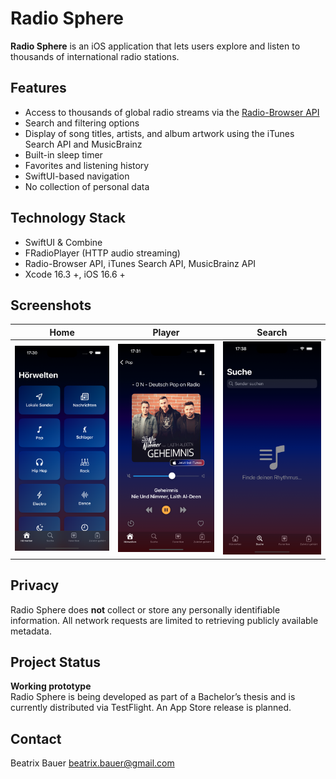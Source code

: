 # Radio Sphere

**Radio Sphere** is an iOS application that lets users explore and listen to thousands of international radio stations.


## Features

- Access to thousands of global radio streams via the [Radio-Browser API](https://www.radio-browser.info/)
- Search and filtering options
- Display of song titles, artists, and album artwork using the iTunes Search API and MusicBrainz
- Built-in sleep timer
- Favorites and listening history
- SwiftUI-based navigation
- No collection of personal data

## Technology Stack

- SwiftUI & Combine
- FRadioPlayer (HTTP audio streaming)
- Radio-Browser API, iTunes Search API, MusicBrainz API
- Xcode 16.3 +, iOS 16.6 +

## Screenshots

| Home | Player | Search |
|------|--------|--------|
| ![](Home.png) | ![](Player.png) | ![](Search.png) |

## Privacy

Radio Sphere does **not** collect or store any personally identifiable information. All network requests are limited to retrieving publicly available metadata.

## Project Status

**Working prototype**  
Radio Sphere is being developed as part of a Bachelor’s thesis and is currently distributed via TestFlight. An App Store release is planned.

## Contact
Beatrix Bauer 
beatrix.bauer@gmail.com


